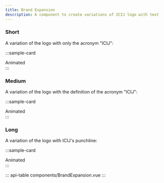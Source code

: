 ```yaml
---
title: Brand Expansion
description: A component to create variations of ICIJ logo with text
---
```


### Short

A variation of the logo with only the acronym "ICIJ":

:::sample-card
<div class="text-center position-relative">
  <div class="position-absolute p-3">
    <b-form-checkbox v-model="animated" name="check-button" size="sm" switch>
      Animated
    </b-form-checkbox>
  </div>
  <brand-expansion class="p-4 d-block" :animated="animated" />
  <brand-expansion class="p-4 d-block" background="#000" dark />
  <brand-expansion class="p-4 d-block" background="#000" color="#FFFF" />
  <brand-expansion class="p-4 d-block" background="#FFF" color="#000" />
</div>
:::

### Medium

A variation of the logo with the definition of the acronym "ICIJ":

:::sample-card
<div class="text-center">
  <div class="position-absolute p-3">
    <b-form-checkbox v-model="animated" name="check-button" size="sm" switch>
      Animated
    </b-form-checkbox>
  </div>
  <brand-expansion class="p-4 d-block" mode="medium" :animated="animated" />
  <brand-expansion class="p-4 d-block" mode="medium" background="#000" dark />
  <brand-expansion class="p-4 d-block" mode="medium" background="#000" color="#FFFF" />
  <brand-expansion class="p-4 d-block" mode="medium" background="#FFF" color="#000" />
</div>
:::

### Long

A variation of the logo with ICIJ's punchline:

:::sample-card
<div class="text-center">
  <div class="position-absolute p-3">
    <b-form-checkbox v-model="animated" name="check-button" size="sm" switch>
      Animated
    </b-form-checkbox>
  </div>
  <brand-expansion class="p-4 d-block" mode="long" :animated="animated" />
  <brand-expansion class="p-4 d-block" mode="long" background="#000" dark />
  <brand-expansion class="p-4 d-block" mode="long" background="#000" color="#FFFF" />
  <brand-expansion class="p-4 d-block" mode="long" background="#FFF" color="#000" />
</div>
:::

::: api-table components/BrandExpansion.vue :::

<script>
  export default {
    data () {
      return {
        animated: false
      }
    }
  }
</script>